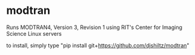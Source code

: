 # modtran
Runs MODTRAN4, Version 3, Revision 1 using RIT's Center for Imaging Science Linux servers

to install, simply type "pip install git+https://github.com/djshiltz/modtran"
